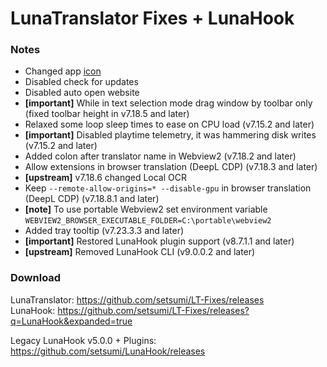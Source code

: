 # LunaTranslator Fixes + LunaHook

### Notes

- Changed app [icon](https://github.com/HIllya51/LunaTranslator/discussions/1109)
- Disabled check for updates
- Disabled auto open website
- **\[important\]** While in text selection mode drag window by toolbar only (fixed toolbar height in v7.18.5 and later)
- Relaxed some loop sleep times to ease on CPU load (v7.15.2 and later)
- **\[important\]** Disabled playtime telemetry, it was hammering disk writes (v7.15.2 and later)
- Added colon after translator name in Webview2 (v7.18.2 and later)
- Allow extensions in browser translation (DeepL CDP) (v7.18.3 and later)
- **\[upstream\]** v7.18.6 changed Local OCR
- Keep `--remote-allow-origins=* --disable-gpu` in browser translation (DeepL CDP) (v7.18.8.1 and later)
- **\[note\]** To use portable Webview2 set environment variable `WEBVIEW2_BROWSER_EXECUTABLE_FOLDER=C:\portable\webview2`
- Added tray tooltip (v7.23.3.3 and later)
- **\[important\]** Restored LunaHook plugin support (v8.7.1.1 and later)
- **\[upstream\]** Removed LunaHook CLI (v9.0.0.2 and later)

### Download

LunaTranslator: https://github.com/setsumi/LT-Fixes/releases \
LunaHook: https://github.com/setsumi/LT-Fixes/releases?q=LunaHook&expanded=true

Legacy LunaHook v5.0.0 + Plugins: https://github.com/setsumi/LunaHook/releases
